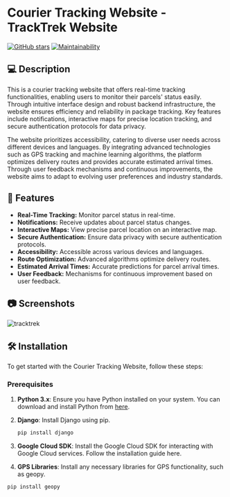 # Courier Tracking Website - TrackTrek Website

[![GitHub stars](https://img.shields.io/badge/Stars-0-yellow.svg?style=flat-square)](https://github.com/username/repository/stargazers)
[![Maintainability](https://img.shields.io/badge/Maintainability-100%25-brightgreen.svg?style=flat-square)](https://codeclimate.com/github/username/repository)

## :computer: Description

This is a courier tracking website that offers real-time tracking functionalities, enabling users to monitor their parcels' status easily. Through intuitive interface design and robust backend infrastructure, the website ensures efficiency and reliability in package tracking. Key features include notifications, interactive maps for precise location tracking, and secure authentication protocols for data privacy.

The website prioritizes accessibility, catering to diverse user needs across different devices and languages. By integrating advanced technologies such as GPS tracking and machine learning algorithms, the platform optimizes delivery routes and provides accurate estimated arrival times. Through user feedback mechanisms and continuous improvements, the website aims to adapt to evolving user preferences and industry standards.

## :iphone: Features

- **Real-Time Tracking:** Monitor parcel status in real-time.
- **Notifications:** Receive updates about parcel status changes.
- **Interactive Maps:** View precise parcel location on an interactive map.
- **Secure Authentication:** Ensure data privacy with secure authentication protocols.
- **Accessibility:** Accessible across various devices and languages.
- **Route Optimization:** Advanced algorithms optimize delivery routes.
- **Estimated Arrival Times:** Accurate predictions for parcel arrival times.
- **User Feedback:** Mechanisms for continuous improvement based on user feedback.

## :camera: Screenshots

![tracktrek](https://github.com/sophieLe256/CSC-SWE-Group3/assets/102685323/830d9738-fc4c-46a5-a14b-820174735d8f)


## :hammer_and_wrench: Installation

To get started with the Courier Tracking Website, follow these steps:

### Prerequisites

1. **Python 3.x**: Ensure you have Python installed on your system. You can download and install Python from [here](https://www.python.org/downloads/).

2. **Django**: Install Django using pip.
   ```bash
   pip install django
3. **Google Cloud SDK**: Install the Google Cloud SDK for interacting with Google Cloud services. Follow the installation guide here.

4. **GPS Libraries**: Install any necessary libraries for GPS functionality, such as geopy.

  ```bash
  pip install geopy


